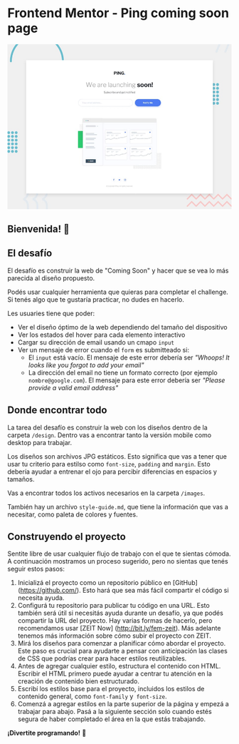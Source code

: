 # Frontend Mentor - Ping coming soon page

![Vista previa del diseño del desafío](./design/desktop-preview.jpg)

## Bienvenida! 👋

## El desafío

El desafío es construir la web de "Coming Soon" y hacer que se vea lo más parecida al diseño propuesto.

Podés usar cualquier herramienta que quieras para completar el challenge. Si tenés algo que te gustaría practicar, no dudes en hacerlo.

Les usuaries tiene que poder:

- Ver el diseño óptimo de la web dependiendo del tamaño del dispositivo
- Ver los estados del hover para cada elemento interactivo
- Cargar su dirección de email usando un cmapo `input`
- Ver un mensaje de error cuando el `form` es submitteado si:
	- El `input` está vacío. El mensaje de este error debería ser *"Whoops! It looks like you forgot to add your email"*
	- La dirección del email no tiene un formato correcto (por ejemplo `nombre@google.com`). El mensaje para este error debería ser *"Please provide a valid email address"*

## Donde encontrar todo

La tarea del desafío es construir la web con los diseños dentro de la carpeta `/design`. Dentro vas a encontrar tanto la versión mobile como desktop para trabajar.

Los diseños son archivos JPG estáticos. Esto significa que vas a tener que usar tu criterio para estilso como `font-size`, `padding` and `margin`. Esto debería ayudar a entrenar el ojo para percibir diferencias en espacios y tamaños.

Vas a encontrar todos los activos necesarios en la carpeta `/images`.

También hay un archivo `style-guide.md`, que tiene la información que vas a necesitar, como paleta de colores y fuentes.

## Construyendo el proyecto

Sentite libre de usar cualquier flujo de trabajo con el que te sientas cómoda. A continuación mostramos un proceso sugerido, pero no sientas que tenés seguir estos pasos:

1. Inicializá el proyecto como un repositorio público en [GitHub] (https://github.com/). Esto hará que sea más fácil compartir el código si necesita ayuda.
2. Configurá tu repositorio para publicar tu código en una URL. Esto también será útil si necesitás ayuda durante un desafío, ya que podés compartir la URL del proyecto. Hay varias formas de hacerlo, pero recomendamos usar [ZEIT Now] (http://bit.ly/fem-zeit). Más adelante tenemos más información sobre cómo subir el proyecto con ZEIT.
3. Mirá los diseños para comenzar a planificar cómo abordar el proyecto. Este paso es crucial para ayudarte a pensar con anticipación las clases de CSS que podrías crear para hacer estilos reutilizables.
4. Antes de agregar cualquier estilo, estructura el contenido con HTML. Escribir el HTML primero puede ayudar a centrar tu atención en la creación de contenido bien estructurado.
5. Escribí los estilos base para el proyecto, incluidos los estilos de contenido general, como `font-family` y` font-size`.
6. Comenzá a agregar estilos en la parte superior de la página y empezá a trabajar para abajo. Pasá a la siguiente sección solo cuando estés segura de haber completado el área en la que estás trabajando.

**¡Divertite programando!** 🚀

